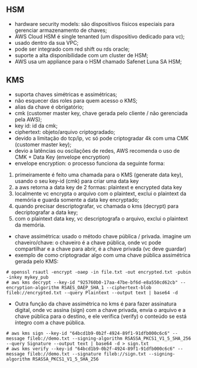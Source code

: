 HSM
------

- hardware security models: são dispositivos físicos especiais para gerenciar armazenamento de chaves;
- AWS Cloud HSM é single tenanted (um dispositivo dedicado para vc);
- usado dentro da sua VPC;
- pode ser integrado com red shift ou rds oracle;
- suporte a alta disponibilidade com um cluster de HSM;
- AWS usa um appliance para o HSM chamado Safenet Luna SA HSM;

KMS
------

- suporta chaves simétricas e assimétricas;
- não esquecer das roles para quem acesso o KMS;
- alias da chave é obrigatório;
- cmk (customer master key, chave gerada pelo cliente / não gerenciada pela AWS);
- key id: id da cmk;
- ciphertext: objeto/arquivo criptogradado;
- devido a limitação do tcp/ip, vc só pode criptogradar 4k com uma CMK (customer master key);
- devio a latências ou oscilações de redes, AWS recomenda  o uso de CMK + Data Key (envelope encryption)
- envelope encryption: o processo funciona da seguinte forma:
1. primeiramente é feito uma chamada para o KMS (generate data key), usando o seu key-id (cmk) para criar uma data key
2. a aws retorna a data key de 2 formas: plaintext e encrypted data key
3. localmente vc encrypta o arquivo com o plaintext, exclui o plaintext da memória e guarda somente a data key encryptado;
4. quando precisar descriptografar, vc chamada o kms (decrypt) para decriptografar a data key;
5. com o plaintext data key, vc descriptografa o arquivo, exclui o plaintext da memória.
- chave assimétrica: usado o método chave pública / privada. imagine um chaveiro/chave: o chaveiro é a chave pública, onde vc pode compartilhar e a chave para abrir, é a chave privada (vc deve guardar)
- exemplo de como criptogradar algo com uma chave pública assimétrica gerada pelo KMS:

```console
# openssl rsautl -encrypt -oaep -in file.txt -out encrypted.txt -pubin -inkey mykey_pub
# aws kms decrypt --key-id "925760b0-17aa-47be-bf6d-e8a550cd62cb" --encryption-algorithm RSAES_OAEP_SHA_1 --ciphertext-blob fileb://encrypted.txt --query Plaintext --output text | base64 -d
```

- Outra função da chave assimétrica no kms é para fazer assinatura digital, onde vc assina (sign) com a chave privada, envia o arquivo e a chave pública para o destino, e ele verifica (verify) o conteúdo se está íntegro com a chave pública.

```console
# aws kms sign --key-id "64bcd1b9-0b2f-4924-89f1-91dfb000c6c6" --message fileb://demo.txt --signing-algorithm RSASSA_PKCS1_V1_5_SHA_256 --query Signature --output text | base64 -d > sign.txt
# aws kms verify --key-id "64bcd1b9-0b2f-4924-89f1-91dfb000c6c6" --message fileb://demo.txt --signature fileb://sign.txt --signing-algorithm RSASSA_PKCS1_V1_5_SHA_256
```